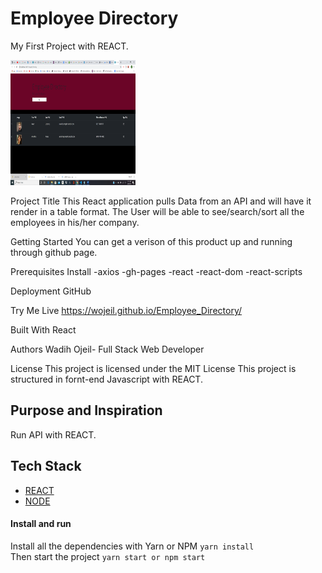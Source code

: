 # Employee Directory
My First Project with REACT.

<img src= "./public/appImage.png" width="200" height="200">




Project Title
This React application pulls Data from an API and will have it render in a table format. The User will be able to see/search/sort all the employees in his/her company.

Getting Started
You can get a verison of this product up and running through github
page.

Prerequisites
Install
-axios
-gh-pages
-react
-react-dom
-react-scripts


Deployment
GitHub

Try Me Live
<a href="https://wojeil.github.io/Employee_Directory/">https://wojeil.github.io/Employee_Directory/</a>

Built With
React

Authors
Wadih Ojeil- Full Stack Web Developer

License
This project is licensed under the MIT License
This project is structured in fornt-end Javascript with REACT. 

## Purpose and Inspiration
Run API with REACT.

## Tech Stack
+ [REACT](https://reactjs.org/)
+ [NODE](https://nodejs.org/en/)

#### Install and run
Install all the dependencies with Yarn or NPM
`yarn install` <br>
Then start the project
`yarn start or npm start`




